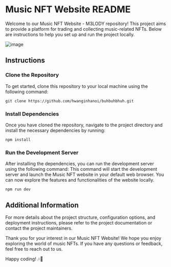 # Music NFT Website README

Welcome to our Music NFT Website - M3LODY repository! This project aims to provide a platform for trading and collecting music-related NFTs. Below are instructions to help you set up and run the project locally.

![image](https://github.com/hwanginhanoi/buhbuhbhuh/assets/54104903/4da17493-efb5-44bb-893b-f871671965d5)

## Instructions

### Clone the Repository
To get started, clone this repository to your local machine using the following command:

```git clone https://github.com/hwanginhanoi/buhbuhbhuh.git```

### Install Dependencies
Once you have cloned the repository, navigate to the project directory and install the necessary dependencies by running:

```npm install```

### Run the Development Server
After installing the dependencies, you can run the development server using the following command:
This command will start the development server and launch the Music NFT website in your default web browser. You can now explore the features and functionalities of the website locally.

```npm run dev```

## Additional Information
For more details about the project structure, configuration options, and deployment instructions, please refer to the project documentation or contact the project maintainers.

Thank you for your interest in our Music NFT Website! We hope you enjoy exploring the world of music NFTs. If you have any questions or feedback, feel free to reach out to us.

Happy coding! 🎶🚀
